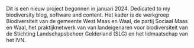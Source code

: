 Dit is een nieuw project begonnen in januari 2024. Dedicated to my biodiversity
 blog, software and content. Het kader is de werkgroep Biodiversiteit van de 
gemeente West Maas en Waal, de partij Sociaal Maas en Waal, het praktijknetwerk van 
van landeigenaren voor biodiversiteit van de Stichting Landschapsbeheer 
Gelderland (SLG) en het lidmaatschap van het IVN.

